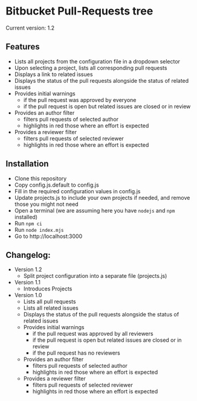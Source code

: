 # Bitbucket Pull-Requests tree

Current version: 1.2

## Features
* Lists all projects from the configuration file in a dropdown selector
* Upon selecting a project, lists all corresponding pull requests
* Displays a link to related issues
* Displays the status of the pull requests alongside the status of related issues
* Provides initial warnings
  * if the pull request was approved by everyone
  * if the pull request is open but related issues are closed or in review
* Provides an author filter
  * filters pull requests of selected author
  * highlights in red those where an effort is expected
* Provides a reviewer filter
  * filters pull requests of selected reviewer
  * highlights in red those where an effort is expected


## Installation
* Clone this repository
* Copy config.js.default to config.js
* Fill in the required configuration values in config.js
* Update projects.js to include your own projects if needed, and remove those you might not need
* Open a terminal (we are assuming here you have `nodejs` and `npm` installed)
* Run `npm ci`
* Run `node index.mjs`
* Go to http://localhost:3000

## Changelog:
* Version 1.2
  * Split project configuration into a separate file (projects.js)
* Version 1.1
  * Introduces Projects
* Version 1.0
  * Lists all pull requests
  * Lists all related issues
  * Displays the status of the pull requests alongside the status of related issues
  * Provides initial warnings
    * if the pull request was approved by all reviewers
    * if the pull request is open but related issues are closed or in review
    * if the pull request has no reviewers
  * Provides an author filter
    * filters pull requests of selected author
    * highlights in red those where an effort is expected
  * Provides a reviewer filter
    * filters pull requests of selected reviewer
    * highlights in red those where an effort is expected